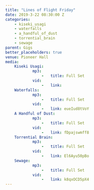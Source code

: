 ```yaml
---
title: "Lines of Flight Friday"
date: 2019-3-22 08:30:00 Z
categories:
    - kiseki_usagi
    - waterfalls
    - a_handful_of_dust
    - torrential_brain
    - sewage
parent: Gigs
better_placeholders: true
venue: Pioneer Hall
media:
    Kiseki Usagi:
            mp3:
                -   title: Full Set
            vid:
                -   link:
    Waterfalls:
            mp3:
                -   title: Full Set
            vid:
                -   link: eueIud8tVoY
    A Handful of Dust:
            mp3:
                -   title: Full Set
            vid:
                -   link: fDpajswmff8
    Torrential Brain:
            mp3:
                -   title: Full Set
            vid:
                -   link: El6Ayu50pBo
    Sewage:
            mp3:
                -   title: Full Set
            vid:
                -   link: k8qxOCD5pX4
---
```

